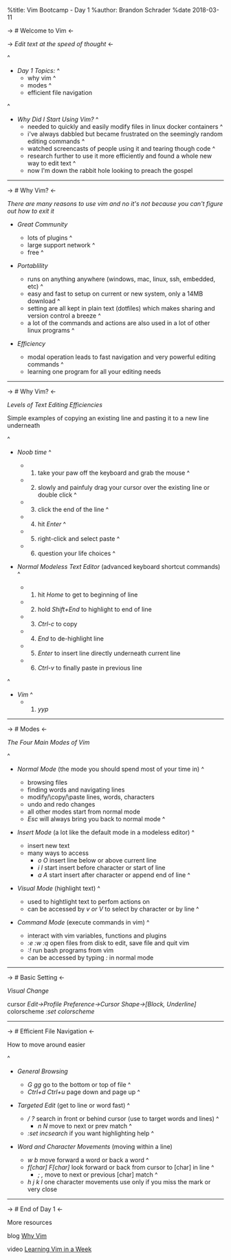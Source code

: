 %title: Vim Bootcamp - Day 1
%author: Brandon Schrader
%date 2018-03-11

-> # Welcome to Vim <-

-> *Edit text at the speed of thought* <-

^
* _Day 1 Topics:_
    ^
    - why vim
    ^
    - modes
    ^
    - efficient file navigation

^
* _Why Did I Start Using Vim?_
    ^
    - needed to quickly and easily modify files in linux docker containers
    ^
    - i've always dabbled but became frustrated on the seemingly random editing commands
    ^
    - watched screencasts of people using it and tearing though code
    ^
    - research further to use it more efficiently and found a whole new way to edit text
    ^
    - now I'm down the rabbit hole looking to preach the gospel

---

-> # Why Vim? <-

*There are many reasons to use vim and no it's not because you can't figure out how to exit it*

* _Great Community_
    - lots of plugins
    ^
    - large support network
    ^
    - free
    ^

* _Portablility_
    - runs on anything anywhere (windows, mac, linux, ssh, embedded, etc)
    ^
    - easy and fast to setup on current or new system, only a 14MB download
    ^
    - setting are all kept in plain text (dotfiles) which makes sharing and version control a breeze
    ^
    - a lot of the commands and actions are also used in a lot of other linux programs
    ^

* _Efficiency_
    - modal operation leads to fast navigation and very powerful editing commands
    ^
    - learning one program for all your editing needs

---

-> # Why Vim? <-

*Levels of Text Editing Efficiencies*

Simple examples of copying an existing line and pasting it to a new line underneath

^
* _Noob time_
    ^
    - 1. take your paw off the keyboard and grab the mouse
    ^
    - 2. slowly and painfuly drag your cursor over the existing line or double click
    ^
    - 3. click the end of the line
    ^
    - 4. hit *Enter*
    ^
    - 5. right-click and select paste
    ^
    - 6. question your life choices
    ^

* _Normal Modeless Text Editor_ (advanced keyboard shortcut commands)
    ^
    - 1. hit *Home* to get to beginning of line
    - 2. hold *Shift+End* to highlight to end of line
    - 3. *Ctrl-c* to copy
    - 4. *End* to de-highlight line
    - 5. *Enter* to insert line directly underneath current line
    - 6. *Ctrl-v* to finally paste in previous line 

^
* _Vim_
    ^
    - 1. *yyp*

---

-> # Modes <-

*The Four Main Modes of Vim*

^
* _Normal Mode_ (the mode you should spend most of your time in)
    ^
    - browsing files
    - finding words and navigating lines
    - modify/\copy/\paste lines, words, characters
    - undo and redo changes
    - all other modes start from normal mode
    - *Esc* will always bring you back to normal mode
^

* _Insert Mode_ (a lot like the default mode in a modeless editor)
    ^
    - insert new text
    - many ways to access
        - *o O* insert line below or above current line
        - *i I* start insert before character or start of line
        - *a A* start insert after character or append end of line
^

* _Visual Mode_ (highlight text)
    ^
    - used to hightlight text to perfom actions on
    - can be accessed by *v or V* to select by character or by line
^

* _Command Mode_ (execute commands in vim)
    ^
    - interact with vim variables, functions and plugins
    - *:e :w :q* open files from disk to edit, save file and quit vim
    - *:!* run bash programs from vim
    - can be accessed by typing *:* in normal mode

---

-> # Basic Setting <-

_Visual Change_

cursor          *Edit->Profile Preference->Cursor Shape->[Block, Underline]*
colorscheme     *:set colorscheme*

---

-> # Efficient File Navigation <-

How to move around easier

^
* _General Browsing_
    - *G gg* go to the bottom or top of file
    ^
    - *Ctrl+d Ctrl+u* page down and page up
    ^

* _Targeted Edit_ (get to line or word fast)
    ^
    - */ ?* search in front or behind cursor (use to target words and lines)
    ^
        - *n N* move to next or prev match
    ^
    - *:set incsearch* if you want highlighting help
    ^

* _Word and Character Movements_ (moving within a line)
    - *w b* move forward a word or back a word
    ^
    - *f[char] F[char]* look forward or back from cursor to [char] in line
    ^
        - *;* *,* move to next or previous [char] match
    ^
    - *h j k l*  one character movements use only if you miss the mark or very close

---

-> # End of Day 1 <-

More resources

blog    [Why Vim](http://www.terminally-incoherent.com/blog/2012/03/21/why-vim/)

video   [Learning Vim in a Week](https://www.youtube.com/watch?v=_NUO4JEtkDw)
